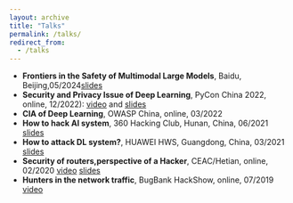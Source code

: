 ```yaml
---
layout: archive
title: "Talks"
permalink: /talks/
redirect_from:
  - /talks
---
```

* **Frontiers in the Safety of Multimodal Large Models**, Baidu, Beijing,05/2024[slides](https://github.com/NY1024/personal-backup/blob/master/Baidu_052024.pdf)
* **Security and Privacy Issue of Deep Learning**, PyCon China 2022, online, 12/2022): [video](https://www.bilibili.com/video/BV1xR4y167A4/?vd_source=c0f29e1629cd0e1e8f3a1bbb3c5eb6cf) and [slides](https://github.com/NY1024/personal-backup/blob/master/PyConChina2022.pdf)
* **CIA of Deep Learning**, OWASP China, online, 03/2022
* **How to hack AI system**, 360 Hacking Club, Hunan, China, 06/2021 [slides](https://github.com/NY1024/personal-backup/blob/master/360HackingLab.pdf)
* **How to attack DL system?**, HUAWEI HWS, Guangdong, China, 03/2021 [slides](https://github.com/NY1024/personal-backup/blob/master/HWS.pdf)
* **Security of routers,perspective of a Hacker**, CEAC/Hetian, online, 02/2020 [video](https://www.hetianlab.com/expc.do?ce=284aee75-01c4-4dab-959f-e192d2c1344c) [slides](https://github.com/NY1024/personal-backup/blob/master/CEAC.pdf)
* **Hunters in the network traffic**, BugBank HackShow, online, 07/2019 [video](https://www.bugbank.cn/live/view.html?id=112212)

  
